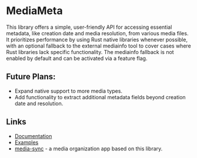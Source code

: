 # MediaMeta

This library offers a simple, user-friendly API for accessing essential metadata, like creation
date and media resolution, from various media files. It prioritizes performance by using Rust
native libraries whenever possible, with an optional fallback to the external mediainfo tool to
cover cases where Rust libraries lack specific functionality. The mediainfo fallback is not
enabled by default and can be activated via a feature flag.

## Future Plans:

- Expand native support to more media types.
- Add functionality to extract additional metadata fields beyond creation date and resolution.

## Links

- [Documentation](https://docs.rs/mediameta/latest/mediameta/)
- [Examples](https://github.com/Vaiz/mediameta/tree/master/examples)
- [media-sync](https://github.com/Vaiz/media-sync/blob/master/src/main.rs) - a media organization
  app based on this library.